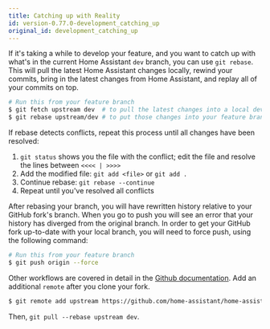 ```yaml
---
title: Catching up with Reality
id: version-0.77.0-development_catching_up
original_id: development_catching_up
---
```


If it's taking a while to develop your feature, and you want to catch up with what's in the current Home Assistant `dev` branch, you can use `git rebase`. This will pull the latest Home Assistant changes locally, rewind your commits, bring in the latest changes from Home Assistant, and replay all of your commits on top.

```bash
# Run this from your feature branch
$ git fetch upstream dev  # to pull the latest changes into a local dev branch
$ git rebase upstream/dev # to put those changes into your feature branch before your changes
```

If rebase detects conflicts, repeat this process until all changes have been resolved:

1. `git status` shows you the file with the conflict; edit the file and resolve the lines between `<<<< | >>>>`
3. Add the modified file: `git add <file>` or `git add .`
4. Continue rebase: `git rebase --continue`
5. Repeat until you've resolved all conflicts

After rebasing your branch, you will have rewritten history relative to your GitHub fork's branch. When you go to push you will see an error that your history has diverged from the original branch. In order to get your GitHub fork up-to-date with your local branch, you will need to force push, using the following command:

```bash
# Run this from your feature branch
$ git push origin --force
```

Other workflows are covered in detail in the [Github documentation](https://help.github.com/articles/fork-a-repo/). Add an additional `remote` after you clone your fork.

```bash
$ git remote add upstream https://github.com/home-assistant/home-assistant.git
```

Then, `git pull --rebase upstream dev`.

